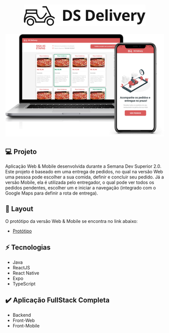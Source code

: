 <h1 align="center">
  <img src="assets/Logo.svg" />
</h1>

<p align="center">
  <img src="assets/Delivery.svg" />
</p>

## :computer: Projeto

Aplicação Web & Mobile desenvolvida durante a Semana Dev Superior 2.0. Este projeto é baseado em uma entrega de pedidos, no qual na versão Web uma pessoa pode escolher a sua comida, definir e concluir seu pedido. Já a versão Mobile, ela é utilizada pelo entregador, o qual pode ver todos os pedidos pendentes, escolher um e iniciar a navegação (integrado com o Google Maps para definir a rota de entrega).

## :bookmark: Layout

O protótipo da versão Web & Mobile se encontra no link abaixo:

* [Protótipo](https://www.figma.com/file/vdRIG697gVQnKiWCLJNDZp/Delivery)

## :zap: Tecnologias

* Java
* ReactJS
* React Native
* Expo
* TypeScript

## :heavy_check_mark:  Aplicação FullStack Completa

* Backend
* Front-Web
* Front-Mobile